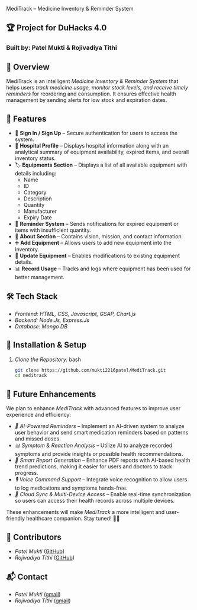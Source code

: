  MediTrack – Medicine Inventory & Reminder System

## 🏆 Project for DuHacks 4.0
### Built by:  Patel Mukti & Rojivadiya Tithi

## 📌 Overview
MediTrack is an intelligent *Medicine Inventory & Reminder System* that helps users *track medicine usage, monitor stock levels, and receive timely reminders* for reordering and consumption. It ensures effective health management by sending alerts for low stock and expiration dates.

## 🔧 Features
- 🔑 **Sign In / Sign Up** – Secure authentication for users to access the system.
- 🏥 **Hospital Profile** – Displays hospital information along with an analytical summary of equipment availability, expired items, and overall inventory status.
- 🏷️ **Equipments Section** – Displays a list of all available equipment with details including:
  - Name
  - ID
  - Category
  - Description
  - Quantity
  - Manufacturer
  - Expiry Date
- 🔔 **Reminder System** – Sends notifications for expired equipment or items with insufficient quantity.
- 📜 **About Section** – Contains vision, mission, and contact information.
- ➕ **Add Equipment** – Allows users to add new equipment into the inventory.
- 🔄 **Update Equipment** – Enables modifications to existing equipment details.
- 📊 **Record Usage** – Tracks and logs where equipment has been used for better management.
## 🛠 Tech Stack
- *Frontend: HTML, CSS, Javascript, GSAP, Chart.js* 
- *Backend: Node.Js, Express.Js* 
- *Database: Mongo DB* 

## 🔧 Installation & Setup
1. *Clone the Repository:*
   bash
   ```sh
   git clone https://github.com/mukti2216patel/MediTrack.git
   cd meditrack
   ```



## 🚀 Future Enhancements
We plan to enhance *MediTrack* with advanced features to improve user experience and efficiency:

- *🔗 AI-Powered Reminders* – Implement an AI-driven system to analyze user behavior and send smart medication reminders based on patterns and missed doses.
- *📊 Symptom & Reaction Analysis* – Utilize AI to analyze recorded symptoms and provide insights or possible health recommendations.
- *📄 Smart Report Generation* – Enhance PDF reports with AI-based health trend predictions, making it easier for users and doctors to track progress.
- *🎙 Voice Command Support* – Integrate voice recognition to allow users to log medications and symptoms hands-free.
- *📡 Cloud Sync & Multi-Device Access* – Enable real-time synchronization so users can access their health records across multiple devices.

These enhancements will make *MediTrack* a more intelligent and user-friendly healthcare companion. Stay tuned! 🚀💊


## 🤝 Contributors

- *Patel Mukti* ([GitHub](https://github.com/mukti2216patel))
- *Rojivadiya Tithi* ([GitHub](https://github.com/TithiRojivadiya))


## 📬 Contact

- *Patel Mukti* ([gmail](mukti2216patel@gmail.com))
- *Rojivadiya Tithi* ([gmail](trojivadiya@gmail.com))

